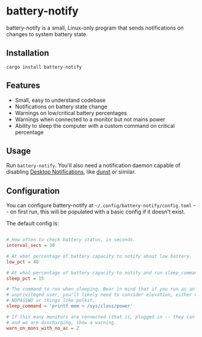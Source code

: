 # battery-notify

battery-notify is a small, Linux-only program that sends notifications on
changes to system battery state.

## Installation

    cargo install battery-notify

## Features

- Small, easy to understand codebase
- Notifications on battery state change
- Warnings on low/critical battery percentages
- Warnings when connected to a monitor but not mains power
- Ability to sleep the computer with a custom command on critical percentage

## Usage

Run `battery-notify`. You'll also need a notification daemon capable of
disabling [Desktop Notifications][], like
[dunst](https://github.com/dunst-project/dunst) or similar.

## Configuration

You can configure battery-notify at `~/.config/battery-notify/config.toml` --
on first run, this will be populated with a basic config if it doesn't exist.

The default config is:

```toml

# How often to check battery status, in seconds.
interval_secs = 30

# At what percentage of battery capacity to notify about low battery.
low_pct = 40

# At what percentage of battery capacity to notify and run sleep_command.
sleep_pct = 15

# The command to run when sleeping. Bear in mind that if you run as an
# unprivileged user, you'll likely need to consider elevation, either with
# NOPASSWD or things like polkit.
sleep_command = 'printf mem > /sys/class/power'

# If this many monitors are connected (that is, plugged in -- they can be off)
# and we are discharging, show a warning.
warn_on_mons_with_no_ac = 2
```

[Desktop Notifications]: https://specifications.freedesktop.org/notification-spec/latest/
